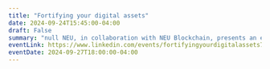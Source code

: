 ```yaml
---
title: "Fortifying your digital assets"
date: 2024-09-24T15:45:00-04:00
draft: False
summary: "null NEU, in collaboration with NEU Blockchain, presents an engaging event that delves into key strategies and best practices for fortifying and safeguarding your digital assets. Join us to explore expert insights and actionable steps to protect your digital wealth in today's evolving cybersecurity landscape."
eventLink: https://www.linkedin.com/events/fortifyingyourdigitalassets7244424506956480512/
eventDate: 2024-09-27T18:00:00-04:00
---
```


